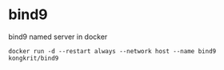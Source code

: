 # bind9
bind9 named server in docker

```
docker run -d --restart always --network host --name bind9 kongkrit/bind9
```
